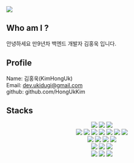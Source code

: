 <img src="https://capsule-render.vercel.app/api?type=wave&color=auto&height=300&section=header&text=HongUk%20GitHub!&fontSize=90" />

Who am I ?
---
안녕하세요 만9년차 백엔드 개발자 김홍욱 입니다.
## Profile
Name: 김홍욱(KimHongUk)<br>
Email: dev.ukidugi@gmail.com<br>
github: github.com/HongUkKim<br>


## Stacks
<div align=center> 
  <img src="https://img.shields.io/badge/java-007396?style=flat&logo=java&logoColor=white"> 
  <img src="https://img.shields.io/badge/spring-6DB33F?style=flat&logo=spring&logoColor=white"> 
  <img src="https://img.shields.io/badge/springboot-6DB99F?style=flat&logo=springboot&logoColor=white"> 
  <br>
    <img src="https://img.shields.io/badge/vue.js-4FC08D?style=flat&logo=vue.js&logoColor=white"> 
    <img src="https://img.shields.io/badge/typescript-4FC08D?style=flat&logo=typescript&logoColor=white"> 
    <img src="https://img.shields.io/badge/html5-E34F26?style=flat&logo=html5&logoColor=white"> 
    <img src="https://img.shields.io/badge/css-1572B6?style=flat&logo=css3&logoColor=white"> 
    <img src="https://img.shields.io/badge/javascript-F7DF1E?style=flat&logo=javascript&logoColor=black"> 
   <img src="https://img.shields.io/badge/jquery-0769AD?style=flat&logo=jquery&logoColor=white">
    <img src="https://img.shields.io/badge/bootstrap-7952B3?style=flat&logo=bootstrap&logoColor=white">
  <br>
  <img src="https://img.shields.io/badge/oracle-F80000?style=flat&logo=oracle&logoColor=white"> 
  <img src="https://img.shields.io/badge/mysql-4479A1?style=flat&logo=mysql&logoColor=white"> 
  <img src="https://img.shields.io/badge/mariaDB-003545?style=flat&logo=mariaDB&logoColor=white"> 
  <img src="https://img.shields.io/badge/mssql-47A248?style=flat&logo=msSql&logoColor=white">
  <br>
  <img src="https://img.shields.io/badge/linux-FCC624?style=flat&logo=linux&logoColor=black"> 
  <img src="https://img.shields.io/badge/amazonaws-232F3E?style=flat&logo=amazonaws&logoColor=white"> 
  <img src="https://img.shields.io/badge/apache tomcat-F8DC75?style=flat&logo=apachetomcat&logoColor=white">
  <br>
  
  <img src="https://img.shields.io/badge/github-181717?style=flat&logo=github&logoColor=white">
  <img src="https://img.shields.io/badge/git-F05032?style=flat&logo=git&logoColor=white">
    <img src="https://img.shields.io/badge/gitlab-F05032?style=flat&logo=gitlab&logoColor=white">

  <br>
</div>
<!--
**hongukKim/hongukKim** is a ✨ _special_ ✨ repository because its `README.md` (this file) appears on your GitHub profile.

Here are some ideas to get you started:

- 🔭 I’m currently working on ...
- 🌱 I’m currently learning ...
- 👯 I’m looking to collaborate on ...
- 🤔 I’m looking for help with ...
- 💬 Ask me about ...
- 📫 How to reach me: ...
- 😄 Pronouns: ...
- ⚡ Fun fact: ...
-->
